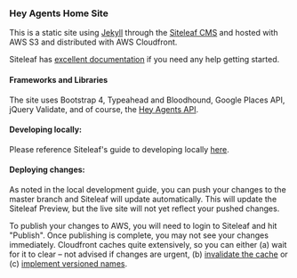 ### Hey Agents Home Site
This is a static site using [Jekyll](https://jekyllrb.com/) through the [Siteleaf CMS](https://www.siteleaf.com/) and hosted with AWS S3 and distributed with AWS Cloudfront. 

Siteleaf has [excellent documentation](https://learn.siteleaf.com/) if you need any help getting started.

#### Frameworks and Libraries
The site uses Bootstrap 4, Typeahead and Bloodhound, Google Places API, jQuery Validate, and of course, the [Hey Agents API](https://github.com/heyagents/heyagents-api).

#### Developing locally:
Please reference Siteleaf's guide to developing locally [here](https://learn.siteleaf.com/themes/github-sync/).

#### Deploying changes:
As noted in the local development guide, you can push your changes to the master branch and Siteleaf will update automatically. This will update the Siteleaf Preview, but the live site will not yet reflect your pushed changes.

To publish your changes to AWS, you will need to login to Siteleaf and hit "Publish". Once publishing is complete, you may not see your changes immediately. Cloudfront caches quite extensively, so you can either (a) wait for it to clear – not advised if changes are urgent, (b) [invalidate the cache](http://docs.aws.amazon.com/AmazonCloudFront/latest/DeveloperGuide/Invalidation.html) or (c) [implement versioned names](http://docs.aws.amazon.com/AmazonCloudFront/latest/DeveloperGuide/ReplacingObjects.html).

